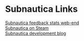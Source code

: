 # Subnautica Links
<a href="http://subnautica.unknownworlds.com">Subnautica feedback stats web-end</a><br>
<a href="http://store.steampowered.com/app/264710/">Subnautica on Steam</a><br>
<a href="http://unknownworlds.com/subnautica">Subnautica development blog</a>
